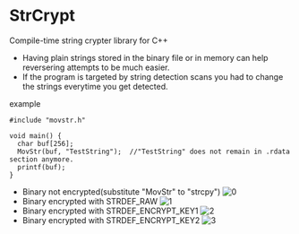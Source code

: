 # StrCrypt
Compile-time string crypter library for C++

- Having plain strings stored in the binary file or in memory can help reversering attempts to be much easier.
- If the program is targeted by string detection scans you had to change the strings everytime you get detected.

example
```
#include "movstr.h"

void main() {
  char buf[256];
  MovStr(buf, "TestString");  //"TestString" does not remain in .rdata section anymore.
  printf(buf);
}
```

- Binary not encrypted(substitute "MovStr" to "strcpy")
![0](https://user-images.githubusercontent.com/32794121/117529344-1ac5c280-b012-11eb-8356-7d651fa578ab.jpg)
- Binary encrypted with STRDEF_RAW
![1](https://user-images.githubusercontent.com/32794121/117529351-26b18480-b012-11eb-9747-38b036ce727e.jpg)
- Binary encrypted with STRDEF_ENCRYPT_KEY1
![2](https://user-images.githubusercontent.com/32794121/117529359-2adda200-b012-11eb-9df7-733d2f471884.jpg)
- Binary encrypted with STRDEF_ENCRYPT_KEY2
![3](https://user-images.githubusercontent.com/32794121/117529364-2e712900-b012-11eb-8cf4-fe961c5e25c5.jpg)
